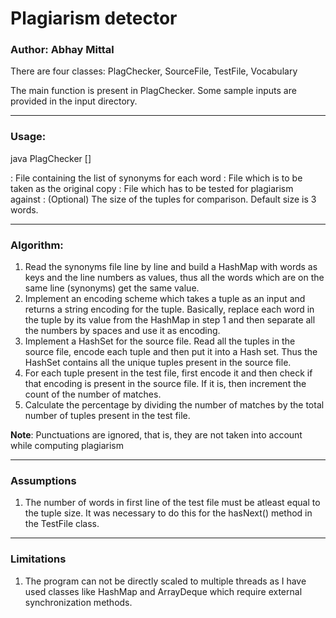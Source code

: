 # Plagiarism detector
### Author: Abhay Mittal

There are four classes: PlagChecker, SourceFile, TestFile, Vocabulary

The main function is present in PlagChecker. 
Some sample inputs are provided in the input directory.

-------------------------------------------------------------------------------
### Usage:

java PlagChecker <synonymFile> <sourceFile> <testFile> [<tupleSize>]

<synonymFile> : File containing the list of synonyms for each word
<sourceFile>  : File which is to be taken as the original copy
<testFile>    : File which has to be tested for plagiarism against <sourceFile>
<tupleSize>   : (Optional) The size of the tuples for comparison. Default size is 3 words.

--------------------------------------------------------------------------------
### Algorithm:
1. Read the synonyms file line by line and build a HashMap with words as keys and the line numbers as values, thus all the words which are on the same line  (synonyms) get the same value.
2. Implement an encoding scheme which takes a tuple as an input and returns a string encoding for the tuple. Basically, replace each word in the tuple by its value from the HashMap in step 1 and then separate all the numbers by spaces and use it as encoding.
3. Implement a HashSet for the source file. Read all the tuples in the source file, encode each tuple and then put it into a Hash set. Thus the HashSet contains all the unique tuples present in the source file.
4. For each tuple present in the test file, first encode it and then check if that encoding is present in the source file. If it is, then increment the count of the number of matches.
5. Calculate the percentage by dividing the number of matches by the total number of tuples present in the test file.

__Note__: Punctuations are ignored, that is, they are not taken into account while computing plagiarism

--------------------------------------------------------------------------------
### Assumptions
1. The number of words in first line of the test file must be atleast equal to the tuple size. It was necessary to do this for the hasNext() method in the TestFile class.

--------------------------------------------------------------------------------
### Limitations
1. The program can not be directly scaled to multiple threads as I have used classes like HashMap and ArrayDeque which require external synchronization methods.